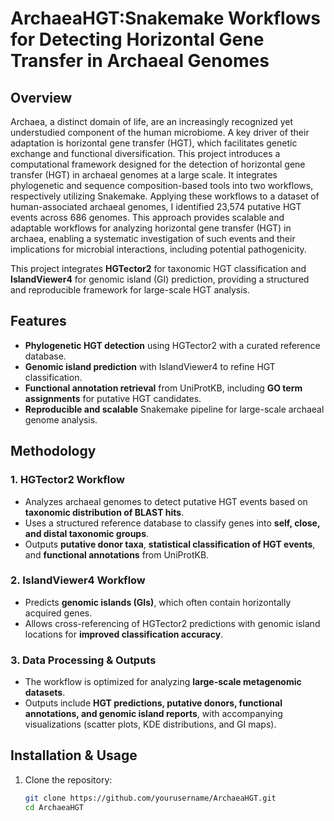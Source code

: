 # ArchaeaHGT:Snakemake Workflows for Detecting Horizontal Gene Transfer in Archaeal Genomes  

## Overview  
Archaea, a distinct domain of life, are an increasingly recognized yet understudied component of the human microbiome. A key driver of their adaptation is horizontal gene transfer (HGT), which facilitates genetic exchange and functional diversification. This project introduces a computational framework designed for the detection of horizontal gene transfer (HGT) in archaeal genomes at a large scale. It integrates phylogenetic and sequence composition-based tools into two workflows, respectively utilizing Snakemake. Applying these workflows to a dataset of human-associated archaeal genomes, I identified 23,574 putative HGT events across 686 genomes. This approach provides scalable and adaptable workflows for analyzing horizontal gene transfer (HGT) in archaea, enabling a systematic investigation of such events and their implications for microbial interactions, including potential pathogenicity. 

This project integrates **HGTector2** for taxonomic HGT classification and **IslandViewer4** for genomic island (GI) prediction, providing a structured and reproducible framework for large-scale HGT analysis.  

## Features  
- **Phylogenetic HGT detection** using HGTector2 with a curated reference database.  
- **Genomic island prediction** with IslandViewer4 to refine HGT classification.  
- **Functional annotation retrieval** from UniProtKB, including **GO term assignments** for putative HGT candidates.  
- **Reproducible and scalable** Snakemake pipeline for large-scale archaeal genome analysis.  

## Methodology  
### 1. HGTector2 Workflow  
- Analyzes archaeal genomes to detect putative HGT events based on **taxonomic distribution of BLAST hits**.  
- Uses a structured reference database to classify genes into **self, close, and distal taxonomic groups**.  
- Outputs **putative donor taxa**, **statistical classification of HGT events**, and **functional annotations** from UniProtKB.  

### 2. IslandViewer4 Workflow  
- Predicts **genomic islands (GIs)**, which often contain horizontally acquired genes.  
- Allows cross-referencing of HGTector2 predictions with genomic island locations for **improved classification accuracy**.  

### 3. Data Processing & Outputs  
- The workflow is optimized for analyzing **large-scale metagenomic datasets**.  
- Outputs include **HGT predictions, putative donors, functional annotations, and genomic island reports**, with accompanying visualizations (scatter plots, KDE distributions, and GI maps).  


## Installation & Usage  
1. Clone the repository:  
   ```bash
   git clone https://github.com/yourusername/ArchaeaHGT.git  
   cd ArchaeaHGT  
